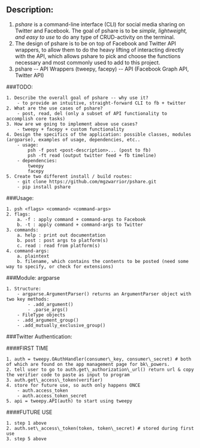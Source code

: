 ## Description:

1. _pshare_ is a command-line interface (CLI) for social media sharing on Twitter and Facebook. The goal of pshare is to be *simple, lightweight, and easy to use* to do any type of CRUD-activity on the terminal.
2. The design of pshare is to be on top of Facebook and Twitter API wrappers, to allow them to do the heavy lifting of interacting directly with the API, which allows pshare to pick and choose the functions necessary and most commonly used to add to this project.
3. pshare -- API Wrappers (tweepy, facepy) -- API (Facebook Graph API, Twitter API)

###TODO:

    1. Describe the overall goal of pshare -- why use it?
        - to provide an intuitive, straight-forward CLI to fb + twitter
    2. What are the use cases of pshare?
        - post, read, del (only a subset of API functionality to accomplish core tasks)
    3. How are we going to implement above use cases?
        - tweepy + facepy + custom functionality
    4. Design the specifics of the application: possible classes, modules (argparse), examples of usage, dependencies, etc..
        - usage: 
            psh -f post <post-description>... (post to fb)
            psh -ft read (output twitter feed + fb timeline)
        - dependencies:
            tweepy
            facepy
    5. Create two different install / build routes:
        - git clone https://github.com/mgzwarrior/pshare.git
        - pip install pshare

###Usage:

    1. psh <flags> <command> <command-args>
    2. flags:
        a. -f : apply command + command-args to Facebook
        b. -t : apply command + command-args to Twitter
    3. commands:
        a. help : print out documentation
        b. post : post args to platform(s)
        c. read : read from platform(s)
    4. command-args:
        a. plaintext
        b. filename, which contains the contents to be posted (need some way to specify, or check for extensions)

###Module: argparse

    1. Structure: 
        - argparse.ArgumentParser() returns an ArgumentParser object with two key methods:
            - .add_argument()
            - .parse_args()
        - FileType objects
        - .add_argument_group()
        - .add_mutually_exclusive_group()


###Twitter Authentication:

####FIRST TIME

    1. auth = tweepy.OAuthHandler(consumer\_key, consumer\_secret) # both of which are found on the app management page for bk\_powers.
    2. tell user to go to auth.get\_authorization\_url() return url & copy the verifier code to paste as input to program
    3. auth.get\_access\_token(verifier)
    4. store for future use, so auth only happens ONCE
        - auth.access_token
        - auth.access_token_secret 
    5. api = tweepy.API(auth) to start using tweepy

####FUTURE USE

    1. step 1 above
    2. auth.set\_access\_token(token, token\_secret) # stored during first use
    3. step 5 above

